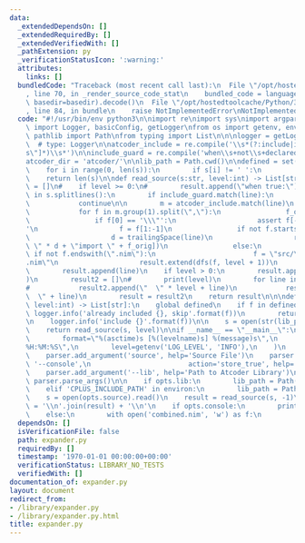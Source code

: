 ```yaml
---
data:
  _extendedDependsOn: []
  _extendedRequiredBy: []
  _extendedVerifiedWith: []
  _pathExtension: py
  _verificationStatusIcon: ':warning:'
  attributes:
    links: []
  bundledCode: "Traceback (most recent call last):\n  File \"/opt/hostedtoolcache/Python/3.8.5/x64/lib/python3.8/site-packages/onlinejudge_verify/documentation/build.py\"\
    , line 70, in _render_source_code_stat\n    bundled_code = language.bundle(stat.path,\
    \ basedir=basedir).decode()\n  File \"/opt/hostedtoolcache/Python/3.8.5/x64/lib/python3.8/site-packages/onlinejudge_verify/languages/python.py\"\
    , line 84, in bundle\n    raise NotImplementedError\nNotImplementedError\n"
  code: "#!/usr/bin/env python3\n\nimport re\nimport sys\nimport argparse\nfrom logging\
    \ import Logger, basicConfig, getLogger\nfrom os import getenv, environ\nfrom\
    \ pathlib import Path\nfrom typing import List\n\n\nlogger = getLogger(__name__)\
    \  # type: Logger\n\natcoder_include = re.compile('\\s*(?:include|import)\\s*([a-z0-9_,/\\\
    s\"]*)\\s*')\n\ninclude_guard = re.compile('when\\s+not\\s+declared\\s+ATCODER_[A-Z_]*_HPP')\n\
    atcoder_dir = 'atcoder/'\n\nlib_path = Path.cwd()\n\ndefined = set()\n\ndef trailingSpace(s:str):\n\
    \    for i in range(0, len(s)):\n        if s[i] != ' ':\n            return i\n\
    \    return len(s)\n\ndef read_source(s:str, level:int) -> List[str]:\n    result\
    \ = []\n#    if level >= 0:\n#        result.append(\"when true:\")\n    for line\
    \ in s.splitlines():\n        if include_guard.match(line):\n            result.append(line)\n\
    \            continue\n\n        m = atcoder_include.match(line)\n        if m:\n\
    \            for f in m.group(1).split(\",\"):\n                f_orig = f = f.strip()\n\
    \                if f[0] == '\\\"':\n                    assert f[-1] == '\\\"\
    '\n                    f = f[1:-1]\n                if not f.startswith(atcoder_dir):\n\
    \                    d = trailingSpace(line)\n                    result.extend([\"\
    \ \" * d + \"import \" + f_orig])\n                else:\n                   \
    \ if not f.endswith(\".nim\"):\n                        f = \"src/\" + f + \"\
    .nim\"\n                    result.extend(dfs(f, level + 1))\n            continue\n\
    \        result.append(line)\n    if level > 0:\n        result.append(\"  discard\"\
    )\n        result2 = []\n#        print(level)\n        for line in result:\n\
    #            result2.append(\"  \" * level + line)\n            result2.append(\"\
    \  \" + line)\n        result = result2\n    return result\n\n\ndef dfs(f: str,\
    \ level:int) -> List[str]:\n    global defined\n    if f in defined:\n       \
    \ logger.info('already included {}, skip'.format(f))\n        return []\n    defined.add(f)\n\
    \n    logger.info('include {}'.format(f))\n\n    s = open(str(lib_path / f)).read()\n\
    \    return read_source(s, level)\n\nif __name__ == \"__main__\":\n    basicConfig(\n\
    \        format=\"%(asctime)s [%(levelname)s] %(message)s\",\n        datefmt=\"\
    %H:%M:%S\",\n        level=getenv('LOG_LEVEL', 'INFO'),\n    )\n    parser = argparse.ArgumentParser(description='Expander')\n\
    \    parser.add_argument('source', help='Source File')\n    parser.add_argument('-c',\
    \ '--console',\n                        action='store_true', help='Print to Console')\n\
    \    parser.add_argument('--lib', help='Path to Atcoder Library')\n    opts =\
    \ parser.parse_args()\n\n    if opts.lib:\n        lib_path = Path(opts.lib)\n\
    \    elif 'CPLUS_INCLUDE_PATH' in environ:\n        lib_path = Path(environ['CPLUS_INCLUDE_PATH'])\n\
    \    s = open(opts.source).read()\n    result = read_source(s, -1)\n\n    output\
    \ = '\\n'.join(result) + '\\n'\n    if opts.console:\n        print(output)\n\
    \    else:\n        with open('combined.nim', 'w') as f:\n            f.write(output)\n"
  dependsOn: []
  isVerificationFile: false
  path: expander.py
  requiredBy: []
  timestamp: '1970-01-01 00:00:00+00:00'
  verificationStatus: LIBRARY_NO_TESTS
  verifiedWith: []
documentation_of: expander.py
layout: document
redirect_from:
- /library/expander.py
- /library/expander.py.html
title: expander.py
---
```

